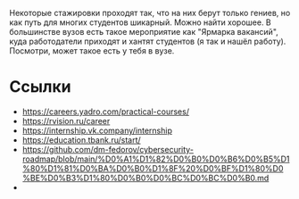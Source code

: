 Некоторые стажировки проходят так, что на них берут только гениев, но как путь для многих студентов шикарный. Можно найти хорошее. 
В большинстве вузов есть такое мероприятие как "Ярмарка вакансий", куда работодатели приходят и хантят студентов (я так и нашёл работу). Посмотри, может такое есть у тебя в вузе.
# Ссылки
- https://careers.yadro.com/practical-courses/
- https://rvision.ru/career
- https://internship.vk.company/internship
- https://education.tbank.ru/start/
- https://github.com/dm-fedorov/cybersecurity-roadmap/blob/main/%D0%A1%D1%82%D0%B0%D0%B6%D0%B5%D1%80%D1%81%D0%BA%D0%B0%D1%8F%20%D0%BF%D1%80%D0%BE%D0%B3%D1%80%D0%B0%D0%BC%D0%BC%D0%B0.md
- 